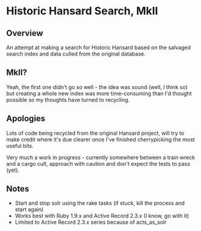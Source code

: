 # Historic Hansard Search, MkII

## Overview

An attempt at making a search for Historic Hansard based on the salvaged search index and data culled from the original database.

## MkII?

Yeah, the first one didn't go so well - the idea was sound (well, I think so) but creating a whole new index was more time-consuming than I'd thought possible so my thoughts have turned to recycling.

## Apologies

Lots of code being recycled from the original Hansard project, will try to make credit where it's due clearer once I've finished cherrypicking the most useful bits.

Very much a work in progress - currently somewhere between a train wreck and a cargo cult, approach with caution and don't expect the tests to pass (yet).

## Notes

* Start and stop solr using the rake tasks (if stuck, kill the process and start again)
* Works best with Ruby 1.9.x and Active Record 2.3.x (I know, go with it)
* Limited to Active Record 2.3.x series because of acts_as_solr